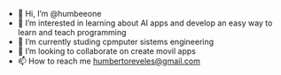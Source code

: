 - 👋 Hi, I’m @humbeeone
- 👀 I’m interested in learning about AI apps and develop an easy way to learn and teach programming
- 🌱 I’m currently studing cpmputer sistems engineering
- 💞️ I’m looking to collaborate on create movil apps
- 📫 How to reach me humbertoreveles@gmail.com

<!---
humbeeone/humbeeone is a ✨ special ✨ repository because its `README.md` (this file) appears on your GitHub profile.
You can click the Preview link to take a look at your changes.
--->
